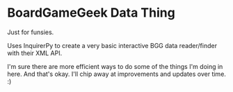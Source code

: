 # BoardGameGeek Data Thing

Just for funsies.

Uses InquirerPy to create a very basic interactive BGG data reader/finder with their XML API.

I'm sure there are more efficient ways to do some of the things I'm doing in here. And that's okay.
I'll chip away at improvements and updates over time. :)
